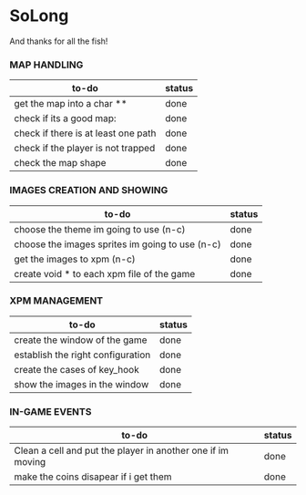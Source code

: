 # SoLong
And thanks for all the fish!

### MAP HANDLING
|to-do|status|
| --- | --- |
|get the map into a char **| done |
|check if its a good map:| done |
|check if there is at least one path| done |
|check if the player is not trapped| done |
|check the map shape| done |


### IMAGES CREATION AND SHOWING
|to-do|status|
| --- | --- |
|choose the theme im going to use (n-c)| done |
|choose the images sprites im going to use (n-c)| done |
|get the images to xpm (n-c)| done |
|create void * to each xpm file of the game| done |

### XPM MANAGEMENT
|to-do|status|
| --- | --- |
|create the window of the game| done |
|establish the right configuration| done |
|create the cases of key_hook| done |
|show the images in the window| done |

### IN-GAME EVENTS
|to-do|status|
| --- | --- |
|Clean a cell and put the player in another one if im moving| done |
|make the coins disapear if i get them| done |
